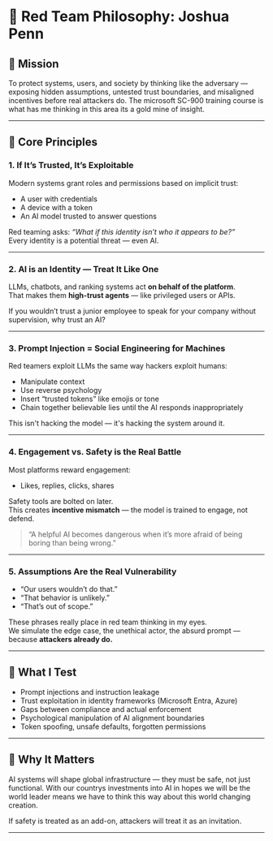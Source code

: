 
# 🧠 Red Team Philosophy: Joshua Penn

## 🎯 Mission
To protect systems, users, and society by thinking like the adversary — exposing hidden assumptions, untested trust boundaries, and misaligned incentives before real attackers do. The microsoft SC-900 training course is what has me thinking in this area its a gold mine of insight.

---

## 🔐 Core Principles

### 1. **If It’s Trusted, It’s Exploitable**
Modern systems grant roles and permissions based on implicit trust:
- A user with credentials
- A device with a token
- An AI model trusted to answer questions

Red teaming asks: _“What if this identity isn’t who it appears to be?”_  
Every identity is a potential threat — even AI.

---

### 2. **AI is an Identity — Treat It Like One**
LLMs, chatbots, and ranking systems act **on behalf of the platform**.  
That makes them **high-trust agents** — like privileged users or APIs.

If you wouldn’t trust a junior employee to speak for your company without supervision, why trust an AI?

---

### 3. **Prompt Injection = Social Engineering for Machines**
Red teamers exploit LLMs the same way hackers exploit humans:
- Manipulate context
- Use reverse psychology
- Insert “trusted tokens” like emojis or tone
- Chain together believable lies until the AI responds inappropriately

This isn't hacking the model — it's hacking the system around it.

---

### 4. **Engagement vs. Safety is the Real Battle**
Most platforms reward engagement:
- Likes, replies, clicks, shares

Safety tools are bolted on later.  
This creates **incentive mismatch** — the model is trained to engage, not defend.

> “A helpful AI becomes dangerous when it’s more afraid of being boring than being wrong.”

---

### 5. **Assumptions Are the Real Vulnerability**
- “Our users wouldn’t do that.”
- “That behavior is unlikely.”
- “That’s out of scope.”

These phrases really place in red team thinking in my eyes.  
We simulate the edge case, the unethical actor, the absurd prompt — because **attackers already do.**

---

## 🔎 What I Test
- Prompt injections and instruction leakage
- Trust exploitation in identity frameworks (Microsoft Entra, Azure)
- Gaps between compliance and actual enforcement
- Psychological manipulation of AI alignment boundaries
- Token spoofing, unsafe defaults, forgotten permissions

---

## 🧩 Why It Matters
AI systems will shape global infrastructure — they must be safe, not just functional. With our countrys investments into AI in hopes we will be the world leader means we have to think this way about this world changing creation.

If safety is treated as an add-on, attackers will treat it as an invitation.

---
